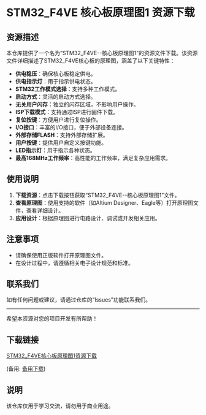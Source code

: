 # STM32_F4VE 核心板原理图1 资源下载

## 资源描述

本仓库提供了一个名为“STM32_F4VE--核心板原理图1”的资源文件下载。该资源文件详细描述了STM32_F4VE核心板的原理图，涵盖了以下关键特性：

- **供电稳压**：确保核心板稳定供电。
- **供电指示灯**：用于指示供电状态。
- **STM32工作模式选择**：支持多种工作模式。
- **启动方式**：灵活的启动方式选择。
- **无关用户闪存**：独立的闪存区域，不影响用户操作。
- **ISP下载模式**：支持通过ISP进行固件下载。
- **复位按键**：方便用户进行复位操作。
- **I/O接口**：丰富的I/O接口，便于外部设备连接。
- **外部存储FLASH**：支持外部存储扩展。
- **用户按键**：提供用户自定义按键功能。
- **LED指示灯**：用于指示各种状态。
- **最高168MHz工作频率**：高性能的工作频率，满足复杂应用需求。

## 使用说明

1. **下载资源**：点击下载按钮获取“STM32_F4VE--核心板原理图1”文件。
2. **查看原理图**：使用支持的软件（如Altium Designer、Eagle等）打开原理图文件，查看详细设计。
3. **应用设计**：根据原理图进行电路设计、调试或开发相关应用。

## 注意事项

- 请确保使用正版软件打开原理图文件。
- 在设计过程中，请遵循相关电子设计规范和标准。

## 联系我们

如有任何问题或建议，请通过仓库的“Issues”功能联系我们。

---

希望本资源对您的项目开发有所帮助！

## 下载链接
[STM32_F4VE核心板原理图1资源下载](https://pan.quark.cn/s/2c1069084bec) 

(备用: [备用下载](https://pan.baidu.com/s/1jHJeieH1HEkh0mP3Zc5aog?pwd=1234))

## 说明

该仓库仅用于学习交流，请勿用于商业用途。
